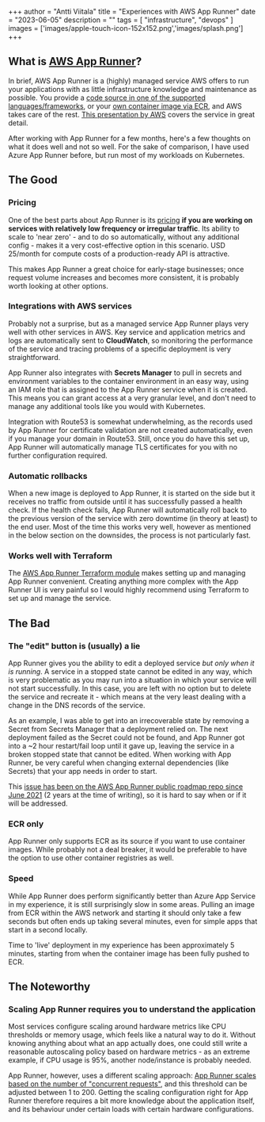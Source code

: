+++
author = "Antti Viitala"
title = "Experiences with AWS App Runner"
date = "2023-06-05"
description = ""
tags = [
    "infrastructure",
    "devops"
]
images = ['images/apple-touch-icon-152x152.png','images/splash.png']
+++

## What is [AWS App Runner](https://aws.amazon.com/apprunner/)?

In brief, AWS App Runner is a (highly) managed service AWS offers to run your applications with as little infrastructure knowledge and maintenance as possible. You provide a [code source in one of the supported languages/frameworks](https://docs.aws.amazon.com/apprunner/latest/dg/service-source-code.html), or your [own container image via ECR](https://docs.aws.amazon.com/apprunner/latest/dg/service-source-image.html), and AWS takes care of the rest. [This presentation by AWS](https://d1.awsstatic.com/events/Summits/reinvent2022/CON312_Auto-scale-your-web-application-using-AWS-App-Runner.pdf) covers the service in great detail.

After working with App Runner for a few months, here's a few thoughts on what it does well and not so well. For the sake of comparison, I have used Azure App Runner before, but run most of my workloads on Kubernetes.

## The Good

### Pricing

One of the best parts about App Runner is its [pricing](https://aws.amazon.com/apprunner/pricing/) **if you are working on services with relatively low frequency or irregular traffic**. Its ability to scale to 'near zero' - and to do so automatically, without any additional config - makes it a very cost-effective option in this scenario. USD 25/month for compute costs of a production-ready API is attractive.

This makes App Runner a great choice for early-stage businesses; once request volume increases and becomes more consistent, it is probably worth looking at other options.

### Integrations with AWS services

Probably not a surprise, but as a managed service App Runner plays very well with other services in AWS. Key service and application metrics and logs are automatically sent to **CloudWatch**, so monitoring the performance of the service and tracing problems of a specific deployment is very straightforward.

App Runner also integrates with **Secrets Manager** to pull in secrets and environment variables to the container environment in an easy way, using an IAM role that is assigned to the App Runner service when it is created. This means you can grant access at a very granular level, and don't need to manage any additional tools like you would with Kubernetes.

Integration with Route53 is somewhat underwhelming, as the records used by App Runner for certificate validation are not created automatically, even if you manage your domain in Route53. Still, once you do have this set up, App Runner will automatically manage TLS certificates for you with no further configuration required.

### Automatic rollbacks

When a new image is deployed to App Runner, it is started on the side but it receives no traffic from outside until it has successfully passed a health check. If the health check fails, App Runner will automatically roll back to the previous version of the service with zero downtime (in theory at least) to the end user. Most of the time this works very well, however as mentioned in the below section on the downsides, the process is not particularly fast.

### Works well with Terraform

The [AWS App Runner Terraform module](https://github.com/terraform-aws-modules/terraform-aws-app-runner) makes setting up and managing App Runner convenient. Creating anything more complex with the App Runner UI is very painful so I would highly recommend using Terraform to set up and manage the service.

## The Bad

### The "edit" button is (usually) a lie

App Runner gives you the ability to edit a deployed service *but only when it is running*. A service in a stopped state cannot be edited in any way, which is very problematic as you may run into a situation in which your service will not start successfully. In this case, you are left with no option but to delete the service and recreate it - which means at the very least dealing with a change in the DNS records of the service.

As an example, I was able to get into an irrecoverable state by removing a Secret from Secrets Manager that a deployment relied on. The next deployment failed as the Secret could not be found, and App Runner got into a ~2 hour restart/fail loop until it gave up, leaving the service in a broken stopped state that cannot be edited.  When working with App Runner, be very careful when changing external dependencies (like Secrets) that your app needs in order to start.

This [issue has been on the AWS App Runner public roadmap repo since June 2021](https://github.com/aws/apprunner-roadmap/issues/49) (2 years at the time of writing), so it is hard to say when or if it will be addressed.

### ECR only

App Runner only supports ECR as its source if you want to use container images. While probably not a deal breaker, it would be preferable to have the option to use other container registries as well.

### Speed

While App Runner does perform significantly better than Azure App Service in my experience, it is still surprisingly slow in some areas. Pulling an image from ECR within the AWS network and starting it should only take a few seconds but often ends up taking several minutes, even for simple apps that start in a second locally.

Time to 'live' deployment in my experience has been approximately 5 minutes, starting from when the container image has been fully pushed to ECR.

## The Noteworthy

### Scaling App Runner requires you to understand the application

Most services configure scaling around hardware metrics like CPU thresholds or memory usage, which feels like a natural way to do it. Without knowing anything about what an app actually does, one could still write a reasonable autoscaling policy based on hardware metrics - as an extreme example, if CPU usage is 95%, another node/instance is probably needed.

App Runner, however, uses a different scaling approach: [App Runner scales based on the number of "concurrent requests"](https://docs.aws.amazon.com/apprunner/latest/dg/manage-autoscaling.html), and this threshold can be adjusted between 1 to 200. Getting the scaling configuration right for App Runner therefore requires a bit more knowledge about the application itself, and its behaviour under certain loads with certain hardware configurations.
